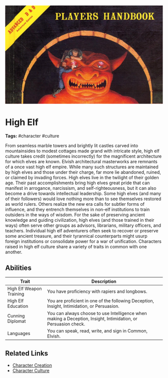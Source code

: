![heading](../../assets/images/heading.jpg)

# High Elf

**Tags:**  #character #culture 

From seamless marble towers and brightly lit castles carved into mountainsides to modest cottages made grand with intricate style, high elf culture takes credit (sometimes incorrectly) for the magnificent architecture for which elves are known. Elvish architectural masterworks are remnants of a once vast high elf empire. While many such structures are maintained by high elves and those under their charge, far more lie abandoned, ruined, or claimed by invading forces. High elves live in the twilight of their golden age. Their past accomplishments bring high elves great pride that can manifest in arrogance, narcissism, and self-righteousness, but it can also become a drive towards intellectual leadership. Some high elves (and many of their followers) would love nothing more than to see themselves restored as world rulers. Others realize the new era calls for subtler forms of influence, and they entrench themselves in non-elf institutions to train outsiders in the ways of wisdom. For the sake of preserving ancient knowledge and guiding civilization, high elves (and those trained in their ways) often serve other groups as advisors, librarians, military officers, and teachers. Individual high elf adventurers often seek to recover or preserve some ancient treasure, and their tyrannical counterparts might usurp foreign institutions or consolidate power for a war of unification. Characters raised in high elf culture share a variety of traits in common with one another.

## Abilities

| Trait | Description |
| ----- | ----------- |
| High Elf Weapon Training | You have proficiency with rapiers and longbows. |
| High Elf Education | You are proficient in one of the following Deception, Insight, Intimidation, or Persuasion. |
| Cunning Diplomat | You can always choose to use Intelligence when making a Deception, Insight, Intimidation, or Persuasion check. |
| Languages | You can speak, read, write, and sign in Common, Elvish. |

## Related Links
- [Character Creation](../../20_character_creation.md)
- [Character Culture](../../23_character_culture.md)